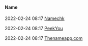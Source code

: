 ####  Name

2022-02-24 08:17 [Namechk](https://namechk.com/)

2022-02-24 08:17 [PeekYou](https://peekyou.com/)

2022-02-24 08:17 [Thenameapp.com](https://thenameapp.com/)



